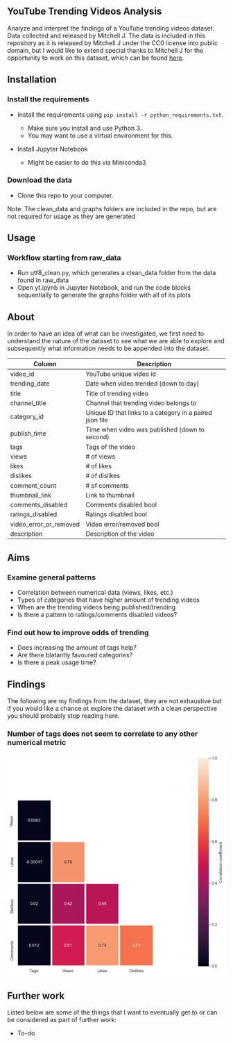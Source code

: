 YouTube Trending Videos Analysis
-----------------------

Analyze and interpret the findings of a YouTube trending videos dataset.  Data collected and released by Mitchell J. The data is included in this repository as it is released by Mitchell J under the CC0 license into public domain, but I would like to extend special thanks to Mitchell J for the opportunity to work on this dataset, which can be found [here](https://www.kaggle.com/datasnaek/youtube-new).

Installation
----------------------

### Install the requirements
 
* Install the requirements using `pip install -r python_requirements.txt`.
    * Make sure you install and use Python 3.
    * You may want to use a virtual environment for this.

* Install Jupyter Notebook 
    * Might be easier to do this via Miniconda3

### Download the data

* Clone this repo to your computer.

Note: The clean_data and graphs folders are included in the repo, but are not required for usage as they are generated

Usage
-----------------------

### Workflow starting from raw_data
* Run utf8\_clean.py, which generates a clean_data folder from the data found in raw\_data
* Open yt.ipynb in Jupyter Notebook, and run the code blocks sequentially to generate the graphs folder with all of its plots

About
-----------------------
In order to have an idea of what can be investigated, we first need to understand the nature of the dataset to see what we are able to explore and subsequently what information needs to be appended into the dataset.

Column | Description
 --- | ---
video_id | YouTube unique video id
trending_date | Date when video trended (down to day)
title | Title of trending video
channel_title | Channel that trending video belongs to
category_id | Unique ID that links to a category in a paired json file
publish_time | Time when video was published (down to second)
tags | Tags of the video
views | # of views
likes | # of likes
dislikes | # of dislikes
comment_count | # of comments
thumbnail_link | Link to thumbnail
comments_disabled | Comments disabled bool
ratings_disabled | Ratings disabled bool
video_error_or_removed | Video error/removed bool
description | Description of the video

Aims
-----------------------
### Examine general patterns
* Correlation between numerical data (views, likes, etc.)
* Types of categories that have higher amount of trending videos
* When are the trending videos being published/trending
* Is there a pattern to ratings/comments disabled videos?

### Find out how to improve odds of trending 
* Does increasing the amount of tags help?
* Are there blatantly favoured categories?
* Is there a peak usage time?

Findings
-------------------------
The following are my findings from the dataset, they are not exhaustive but if you would like a chance ot explore the dataset with a clean perspective you should probably stop reading here.

### Number of tags does not seem to correlate to any other numerical metric 
![Correlation heatmap](https://github.com/caiylderek/youtube_trending/blob/master/pre_generated/graphs/correlation_heatmap.png)

Further work
-------------------------
Listed below are some of the things that I want to eventually get to or can be considered as part of further work:

* To-do